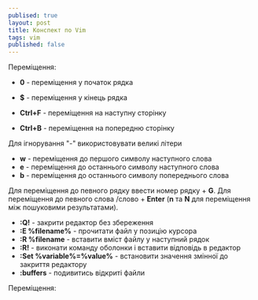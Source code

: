 ```yaml
---
publised: true
layout: post
title: Конспект по Vim
tags: vim
published: false
---
```


Переміщення:
- **0** - переміщення у початок рядка
- **$** - переміщення у кінець рядка

- **Ctrl+F** - переміщення на наступну сторінку
- **Ctrl+B** - переміщення на попередню сторінку

Для ігнорування "-" використовувати великі літери
- **w** - переміщення до першого символу наступного слова
- **e** - переміщення до останнього символу наступного слова
- **b** - переміщення до останнього символу попереднього слова

Для переміщення до певного рядку ввести номер рядку + **G**.
Для переміщення до певного слова /слово + **Enter** (**n** та **N** для переміщення між пошуковими результатами).

- **:Q!** - закрити редактор без збереження
- **:E %filename%** - прочитати файл у позицію курсора
- **:R %filename** - вставити вміст файлу у наступний рядок
- **:R!** - виконати команду оболонки і вставити відповідь в редактор
- **:Set %variable%=%value%** - встановити значення змінної до закриття редактору
- **:buffers** - подивитись відкриті файли 

Переміщення:


